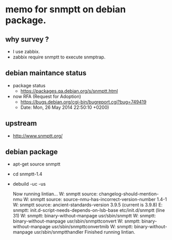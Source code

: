 # memo for snmptt on debian package.

## why survey ?

- I use zabbix.
- zabbix require snmptt to execute snmptrap.


## debian maintance status

- package status
  - https://packages.qa.debian.org/s/snmptt.html
- now RFA (Request for Adoption)
  - https://bugs.debian.org/cgi-bin/bugreport.cgi?bug=749419
  - Date: Mon, 26 May 2014 22:50:10 +0200)


## upstream

- http://www.snmptt.org/


## debian package

- apt-get source snmptt
- cd snmptt-1.4
- debuild -uc -us

    Now running lintian...
    W: snmptt source: changelog-should-mention-nmu
    W: snmptt source: source-nmu-has-incorrect-version-number 1.4-1
    W: snmptt source: ancient-standards-version 3.9.5 (current is 3.9.8)
    E: snmptt: init.d-script-needs-depends-on-lsb-base etc/init.d/snmptt (line 31)
    W: snmptt: binary-without-manpage usr/sbin/snmptt
    W: snmptt: binary-without-manpage usr/sbin/snmpttconvert
    W: snmptt: binary-without-manpage usr/sbin/snmpttconvertmib
    W: snmptt: binary-without-manpage usr/sbin/snmptthandler
    Finished running lintian.
